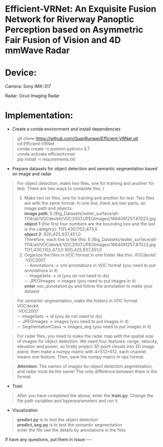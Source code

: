 # Efficient-VRNet: An Exquisite Fusion Network for Riverway Panoptic Perception based on Asymmetric Fair Fusion of Vision and 4D mmWave Radar

# Device:
Camera: Sony IMX-317

Radar: Ocuii Imaging Radar

# Implementation:

* Create a conda environment and install dependencies
> git clone https://github.com/GuanRunwei/Efficient-VRNet.git \
> cd Efficient-VRNet   \
> conda create -n pointnn python=3.7  \
> conda activate efficientvrnet   \
> pip install -r requirements.txt


* Prepare datasets for object detection and semantic segmentation based on image and radar

> For object detection, make two files, one for training and another for test. There are two ways to complete this. \
> 1. Make two txt files, one for training and another for test. Two files are with the same format: 
> In one line, there are two parts, an image path and objects:  
> **image path**: E:/Big_Datasets/water_surface/all-1114/all/VOCdevkit/VOC2007/JPEGImages/1664091257.87023.jpg  
> **object 1** (the first four numbers are the bounding box and the last is the category): 1131,430,1152,473,0   
> **object 2**: 920,425,937,451,0   
> Therefore, each line is like this: E:/Big_Datasets/water_surface/all-1114/all/VOCdevkit/VOC2007/JPEGImages/1664091257.87023.jpg 1131,430,1152,473,0 920,425,937,451,0 
> 2. Organize the files in VOC format in one folder like this: 
> VOCdevkit \
> -VOC2007  \
> -- Annotations -> xml annotations in VOC format (you need to put annotations in it)  \
> -- ImageSets -> id (you do not need to do)  \
> -- JPEGImages  -> images (you need to put images in it)  \
> **enter** voc_annotation.py and follow the annotation to make your dataset


> For semantic segmentation, make the folders in VOC format.
> VOCdevkit \
> -VOC2007  \
> -- ImageSets -> id (you do not need to do)  \
> -- JPEGImages  -> images (you need to put images in it)  \
> -- SegmentationClass -> images_seg (you need to put images in it)  


> For radar files, you need to make the radar map with the spatial size of images for object detection. 
We need four features: range, velocity, elevation and power, so firstly project 3D point clouds into 2D image plane,
then make a numpy matrix with 4×512×512, each channel means one feature. Then, save the numpy matrix in npz format.

> ***Attention:*** The names of images for object detection,segmentation, and radar must be the same!
The only difference between them is the format.

* Train

> After you have completed the above, enter the **train.py**. Change the file path variables and hyperparameters and run it.


* Visualization

> **predict.py** is to test the object detection  \
> **predict_seg.py** is to test the semantic segmentation  \
> enter the file see the details by annotations in the files

If have any questions, put them in Issue ---


